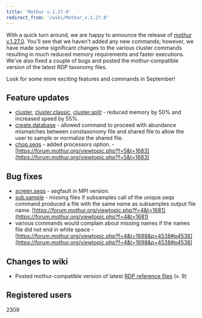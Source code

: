 ```yaml
---
title: 'Mothur v.1.27.0'
redirect_from: '/wiki/Mothur_v.1.27.0'
---
```

With a quick turn around, we are happy to announce the release of
[mothur v.1.27.0](mothur_v.1.27.0). You\'ll see that we
haven\'t added any new commands; however, we have made some significant
changes to the various cluster commands resulting in much reduced memory
requirements and faster executions. We\'ve also fixed a couple of bugs
and posted the mothur-compatible version of the latest RDP taxonomy
files.

Look for some more exciting features and commands in September!

## Feature updates

-   [cluster](cluster),
    [cluster.classic](cluster.classic),
    [cluster.split](cluster.split) - reduced memory by 50%
    and increased speed by 55%.
-   [create.database](create.database) - allowed command to
    proceed with abundance mismatches between constaxonomy file and
    shared file to allow the user to sample or normalize the shared
    file.
-   [chop.seqs](chop.seqs) - added processors option. -
    [https://forum.mothur.org/viewtopic.php?f=5&t=1683](https://forum.mothur.org/viewtopic.php?f=5&t=1683)

## Bug fixes

-   [screen.seqs](screen.seqs) - segfault in MPI version.
-   [sub.sample](sub.sample) - missing files if subsamples
    call of the unique.seqs command produced a file with the same name
    as subsamples output file name.
    [https://forum.mothur.org/viewtopic.php?f=4&t=1681](https://forum.mothur.org/viewtopic.php?f=4&t=1681)
-   various commands would complain about missing names if the names
    file did not end in white space -
    [https://forum.mothur.org/viewtopic.php?f=4&t=1698&p=4538#p4538](https://forum.mothur.org/viewtopic.php?f=4&t=1698&p=4538#p4538)

## Changes to wiki

-   Posted mothur-compatible version of latest [RDP reference
    files](RDP_reference_files) (v. 9)

## Registered users

2309
